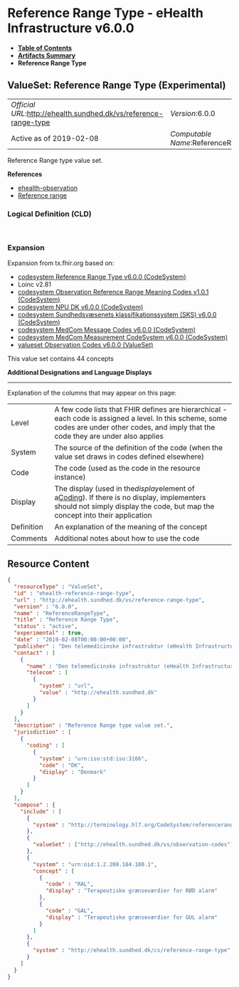 # Reference Range Type - eHealth Infrastructure v6.0.0

* [**Table of Contents**](toc.md)
* [**Artifacts Summary**](artifacts.md)
* **Reference Range Type**

## ValueSet: Reference Range Type (Experimental) 

| | |
| :--- | :--- |
| *Official URL*:http://ehealth.sundhed.dk/vs/reference-range-type | *Version*:6.0.0 |
| Active as of 2019-02-08 | *Computable Name*:ReferenceRangeType |

 
Reference Range type value set. 

 **References** 

* [ehealth-observation](StructureDefinition-ehealth-observation.md)
* [Reference range](StructureDefinition-ehealth-referenceRange.md)

### Logical Definition (CLD)

 

### Expansion

Expansion from tx.fhir.org based on:

* [codesystem Reference Range Type v6.0.0 (CodeSystem)](CodeSystem-ehealth-reference-range-type.md)
* Loinc v2.81
* [codesystem Observation Reference Range Meaning Codes v1.0.1 (CodeSystem)](http://terminology.hl7.org/6.5.0/CodeSystem-referencerange-meaning.html)
* [codesystem NPU DK v6.0.0 (CodeSystem)](CodeSystem-1.2.208.176.2.1--20190829.md)
* [codesystem Sundhedsvæsenets klassifikationssystem (SKS) v6.0.0 (CodeSystem)](CodeSystem-urn-oid-1.2.208.176.2.4.md)
* [codesystem MedCom Message Codes v6.0.0 (CodeSystem)](CodeSystem-urn-oid-1.2.208.184.100.1.md)
* [codesystem MedCom Measurement CodeSystem v6.0.0 (CodeSystem)](CodeSystem-urn-oid-1.2.208.184.100.8.md)
* [valueset Observation Codes v6.0.0 (ValueSet)](ValueSet-ehealth-observation-codes.md)

This value set contains 44 concepts

**Additional Designations and Language Displays**

-------

 Explanation of the columns that may appear on this page: 

| | |
| :--- | :--- |
| Level | A few code lists that FHIR defines are hierarchical - each code is assigned a level. In this scheme, some codes are under other codes, and imply that the code they are under also applies |
| System | The source of the definition of the code (when the value set draws in codes defined elsewhere) |
| Code | The code (used as the code in the resource instance) |
| Display | The display (used in the*display*element of a[Coding](http://hl7.org/fhir/R4/datatypes.html#Coding)). If there is no display, implementers should not simply display the code, but map the concept into their application |
| Definition | An explanation of the meaning of the concept |
| Comments | Additional notes about how to use the code |



## Resource Content

```json
{
  "resourceType" : "ValueSet",
  "id" : "ehealth-reference-range-type",
  "url" : "http://ehealth.sundhed.dk/vs/reference-range-type",
  "version" : "6.0.0",
  "name" : "ReferenceRangeType",
  "title" : "Reference Range Type",
  "status" : "active",
  "experimental" : true,
  "date" : "2019-02-08T00:00:00+00:00",
  "publisher" : "Den telemedicinske infrastruktur (eHealth Infrastructure)",
  "contact" : [
    {
      "name" : "Den telemedicinske infrastruktur (eHealth Infrastructure)",
      "telecom" : [
        {
          "system" : "url",
          "value" : "http://ehealth.sundhed.dk"
        }
      ]
    }
  ],
  "description" : "Reference Range type value set.",
  "jurisdiction" : [
    {
      "coding" : [
        {
          "system" : "urn:iso:std:iso:3166",
          "code" : "DK",
          "display" : "Denmark"
        }
      ]
    }
  ],
  "compose" : {
    "include" : [
      {
        "system" : "http://terminology.hl7.org/CodeSystem/referencerange-meaning"
      },
      {
        "valueSet" : ["http://ehealth.sundhed.dk/vs/observation-codes"]
      },
      {
        "system" : "urn:oid:1.2.208.184.100.1",
        "concept" : [
          {
            "code" : "RAL",
            "display" : "Terapeutiske grænseværdier for RØD alarm"
          },
          {
            "code" : "GAL",
            "display" : "Terapeutiske grænseværdier for GUL alarm"
          }
        ]
      },
      {
        "system" : "http://ehealth.sundhed.dk/cs/reference-range-type"
      }
    ]
  }
}

```
